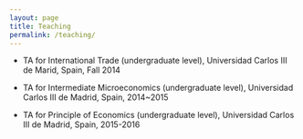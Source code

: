 ```yaml
---
layout: page
title: Teaching
permalink: /teaching/
---
```


* TA for International Trade (undergraduate level), Universidad Carlos III de Marid, Spain, Fall 2014 

* TA for Intermediate Microeconomics (undergraduate level), Universidad Carlos III de Madrid, Spain, 2014~2015

* TA for Principle of Economics (undergraduate level), Universidad Carlos III de Madrid, Spain, 2015-2016
